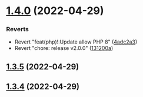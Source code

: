 

# [1.4.0](https://github.com/agence-adeliom/lumberjack-extensions/compare/v1.3.5...v1.4.0) (2022-04-29)


### Reverts

* Revert "feat(php)!:Update allow PHP 8" ([4adc2a3](https://github.com/agence-adeliom/lumberjack-extensions/commit/4adc2a35448b200682eef214b4b192a9f6b31738))
* Revert "chore: release v2.0.0" ([131200a](https://github.com/agence-adeliom/lumberjack-extensions/commit/131200abfbebff278e6669edd0db8019c5a6a0de))

## [1.3.5](https://github.com/agence-adeliom/lumberjack-extensions/compare/v1.3.4...v1.3.5) (2022-04-29)

## [1.3.4](https://github.com/agence-adeliom/lumberjack-extensions/compare/v1.3.3...v1.3.4) (2022-04-29)